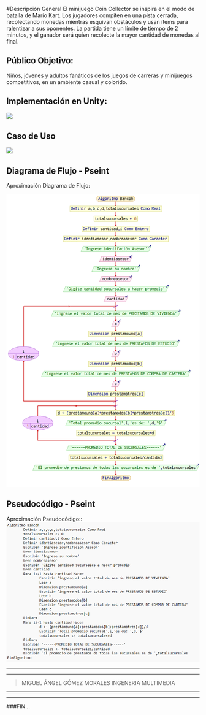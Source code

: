 #Descripción General
El minijuego Coin Collector se inspira en el modo de batalla de Mario Kart. Los jugadores compiten en una pista cerrada, recolectando monedas mientras esquivan obstáculos y usan ítems para ralentizar a sus oponentes. La partida tiene un límite de tiempo de 2 minutos, y el ganador será quien recolecte la mayor cantidad de monedas al final.
## Público Objetivo: 
Niños, jóvenes y adultos fanáticos de los juegos de carreras y minijuegos competitivos, en un ambiente casual y colorido.


## Implementación en Unity:


![](https://github.com/David959sa/proyectbanco.github.io/assets/136820958/58ba35c2-d0a3-4222-92dc-42d1411f0ebc)


## Caso de Uso

![](https://github.com/David959sa/proyectbanco.github.io/assets/136820958/52862acb-0ec6-4ef6-a166-507c98771adf)
## Diagrama de Flujo - Pseint
Aproximación Diagrama de Flujo:

![](https://github.com/David959sa/nuevo2.0/blob/a625ba4fa87655c39d7ad4c9352fd132e1afd025/DFD.png)
## Pseudocódigo - Pseint
Aproximación  Pseudocódigo::
![](https://github.com/David959sa/nuevo2.0/blob/a625ba4fa87655c39d7ad4c9352fd132e1afd025/PSEUDOCODIGO.png)


                
----
              
----
                    
> MIGUEL ÁNGEL GÓMEZ MORALES
>INGENERIA MULTIMEDIA

                
----
              
----
                    


###FIN...
